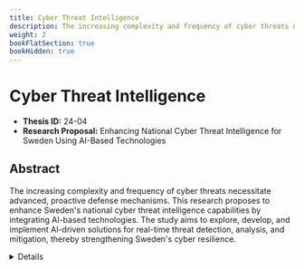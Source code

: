 ```yaml
---
title: Cyber Threat Intelligence
description: The increasing complexity and frequency of cyber threats necessitate advanced, proactive defense mechanisms. This research proposes to enhance Sweden's national cyber threat intelligence capabilities by integrating AI-based technologies. The study aims to explore, develop, and implement AI-driven solutions for real-time threat detection, analysis, and mitigation, thereby strengthening Sweden's cyber resilience.
weight: 2
bookFlatSection: true
bookHidden: true
---
```


# Cyber Threat Intelligence

- **Thesis ID:** 24-04
- **Research Proposal:** Enhancing National Cyber Threat Intelligence for Sweden Using AI-Based Technologies

## Abstract

The increasing complexity and frequency of cyber threats necessitate advanced, proactive defense mechanisms. This research proposes to enhance Sweden's national cyber threat intelligence capabilities by integrating AI-based technologies. The study aims to explore, develop, and implement AI-driven solutions for real-time threat detection, analysis, and mitigation, thereby strengthening Sweden's cyber resilience.

<details>
<summary>Details</summary>

## 1. Introduction

### 1.1 Background
Cyber threats are evolving rapidly, with adversaries employing sophisticated tactics that traditional defense mechanisms often struggle to counter. National cybersecurity frameworks must therefore adopt cutting-edge technologies to stay ahead. Artificial Intelligence (AI) offers promising solutions for automating threat detection, improving accuracy, and enabling rapid response.

### 1.2 Problem Statement
Sweden, like many nations, faces growing cyber threats targeting its critical infrastructure, government institutions, and private sector. Current cyber threat intelligence (CTI) frameworks are often reactive, lacking the capability to predict and mitigate threats in real-time. This research seeks to address these limitations by integrating AI-based technologies into Sweden's national CTI framework.

### 1.3 Objectives
1. To evaluate the current state of Sweden’s national cyber threat intelligence capabilities.
2. To explore AI-based technologies suitable for enhancing cyber threat intelligence.
3. To develop an AI-driven model for real-time threat detection and analysis.
4. To implement and test the proposed AI model in a simulated environment.
5. To provide recommendations for integrating AI-based CTI into Sweden’s national cybersecurity strategy.

## 2. Literature Review

### 2.1 Cyber Threat Intelligence
Overview of CTI, its importance, and current methodologies used in national cybersecurity frameworks.

### 2.2 AI in Cybersecurity
Examination of AI technologies, including machine learning, natural language processing, and anomaly detection, and their applications in cybersecurity.

### 2.3 Case Studies
Analysis of countries that have successfully integrated AI into their national CTI frameworks, highlighting best practices and lessons learned.

## 3. Research Methodology

### 3.1 Phase 1: Evaluation of Current CTI Capabilities
1. **Stakeholder Interviews**: Conduct interviews with key stakeholders in Sweden’s cybersecurity landscape to understand the current CTI framework and its limitations.
2. **Literature Review**: Review existing documentation, reports, and research papers on Sweden’s national CTI capabilities.

### 3.2 Phase 2: Exploration of AI Technologies
1. **Technology Review**: Identify and evaluate AI technologies that can be applied to CTI, focusing on threat detection, data analysis, and incident response.
2. **Feasibility Study**: Assess the feasibility of integrating these technologies into Sweden’s CTI framework.

### 3.3 Phase 3: Development of AI-Driven CTI Model
1. **Model Design**: Design an AI-driven model for real-time threat detection and analysis, incorporating machine learning algorithms and data analytics.
2. **Data Collection**: Gather relevant data from various sources, including network traffic, threat databases, and incident reports, to train and test the model.

### 3.4 Phase 4: Implementation and Testing
1. **Simulated Environment**: Implement the AI model in a controlled, simulated environment to evaluate its effectiveness.
2. **Testing and Validation**: Conduct extensive testing to validate the model’s accuracy, reliability, and performance in detecting and mitigating threats.

### 3.5 Phase 5: Recommendations and Integration
1. **Analysis**: Analyze the results of the testing phase to identify strengths, weaknesses, and areas for improvement.
2. **Recommendations**: Develop recommendations for integrating the AI-based CTI model into Sweden’s national cybersecurity strategy.
3. **Documentation**: Document the entire research process, findings, and recommendations in a comprehensive thesis report.

## 4. Expected Outcomes

1. **Enhanced CTI Capabilities**: A robust AI-driven CTI model that significantly improves Sweden’s ability to detect, analyze, and respond to cyber threats in real-time.
2. **Strategic Recommendations**: Practical recommendations for integrating AI technologies into national CTI frameworks.
3. **Academic Contributions**: Publication of research findings in academic journals and conferences, contributing to the global knowledge base on AI in cybersecurity.

## 5. Timeline

A tentative timeline.

| Phase                        | Duration   |
|------------------------------|------------|
| Evaluation of Current CTI Capabilities | 2 months   |
| Exploration of AI Technologies| 2 months   |
| Development of AI-Driven CTI Model | 3 months   |
| Implementation and Testing   | 3 months   |
| Recommendations and Integration | 1 weeks   |
| Thesis Writing and Submission| 2 weeks    |

## 6. Conclusion

This research aims to enhance Sweden’s national cyber threat intelligence capabilities through the integration of AI-based technologies. By developing an AI-driven CTI model, this study will provide a proactive, real-time approach to cyber threat detection and mitigation. The findings and recommendations will contribute to the advancement of cybersecurity strategies, not only for Sweden but also for the global community.

## 7. References

1. Literature on cyber threat intelligence and national cybersecurity frameworks.
2. Documentation on AI technologies and their applications in cybersecurity.
3. Research papers and case studies on the integration of AI into national CTI frameworks.
4. [From Sands to Mansions: Enabling Automatic Full-Life-Cycle Cyberattack Construction with LLM](https://arxiv.org/html/2407.16928)
5. [GPT-Powered MITRE ATT&CK Copilot](https://web.mitre-engenuity.org/hubfs/Cyber/Center%20for%20Threat%20Informed%20Defense/APAC%202024/15%20-%20Ng%20-%20GPT-Powered%20MITRE%20ATTACK%20CoPilot.pdf)

</details>
